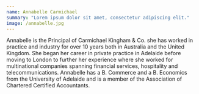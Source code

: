 ```yaml
---
name: Annabelle Carmichael
summary: "Lorem ipsum dolor sit amet, consectetur adipiscing elit."
image: /annabelle.jpg
---
```


Annabelle is the Principal of Carmichael Kingham & Co. she has worked in
practice and industry for over 10 years both in Australia and the United
Kingdom. She began her career in private practice in Adelaide before
moving to London to further her experience where she worked for
multinational companies spanning financial services, hospitality and
telecommunications. Annabelle has a B. Commerce and a B. Economics from
the University of Adelaide and is a member of the Association of Chartered
Certified Accountants.
